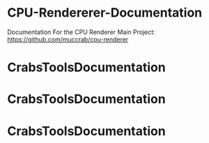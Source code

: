 # CPU-Rendererer-Documentation
Documentation For the CPU Renderer
Main Project: https://github.com/muccrab/cpu-renderer
# CrabsToolsDocumentation
# CrabsToolsDocumentation
# CrabsToolsDocumentation
